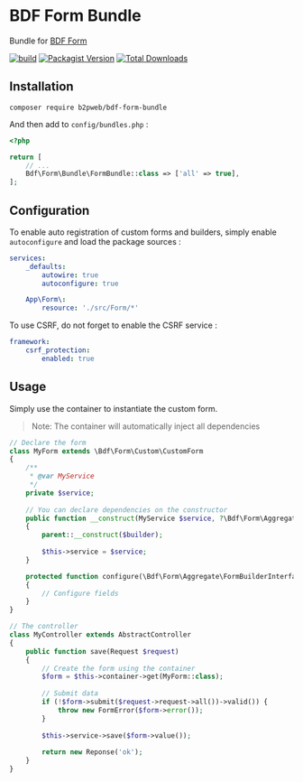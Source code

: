 # BDF Form Bundle

Bundle for [BDF Form](https://github.com/b2pweb/bdf-form)

[![build](https://github.com/b2pweb/bdf-form-bundle/actions/workflows/php.yml/badge.svg)](https://github.com/b2pweb/bdf-form-bundle/actions/workflows/php.yml)
[![Packagist Version](https://img.shields.io/packagist/v/b2pweb/bdf-form-bundle.svg)](https://packagist.org/packages/b2pweb/bdf-form-bundle)
[![Total Downloads](https://img.shields.io/packagist/dt/b2pweb/bdf-form-bundle.svg)](https://packagist.org/packages/b2pweb/bdf-form-bundle)

## Installation

```
composer require b2pweb/bdf-form-bundle
```

And then add to `config/bundles.php` :

```php
<?php

return [
    // ...
    Bdf\Form\Bundle\FormBundle::class => ['all' => true],
];
```

## Configuration

To enable auto registration of custom forms and builders, simply enable `autoconfigure` and load the package sources :

```yaml
services:
    _defaults:
        autowire: true
        autoconfigure: true

    App\Form\:
        resource: './src/Form/*'
```

To use CSRF, do not forget to enable the CSRF service :

```yaml
framework:
    csrf_protection:
        enabled: true
```

## Usage

Simply use the container to instantiate the custom form.

> Note: The container will automatically inject all dependencies

```php
// Declare the form
class MyForm extends \Bdf\Form\Custom\CustomForm
{
    /**
     * @var MyService 
     */
    private $service;
    
    // You can declare dependencies on the constructor 
    public function __construct(MyService $service, ?\Bdf\Form\Aggregate\FormBuilderInterface $builder = null) 
    {
        parent::__construct($builder);
        
        $this->service = $service;
    }

    protected function configure(\Bdf\Form\Aggregate\FormBuilderInterface $builder) : void
    {
        // Configure fields
    }
}

// The controller
class MyController extends AbstractController
{
    public function save(Request $request)
    {
        // Create the form using the container
        $form = $this->container->get(MyForm::class);
        
        // Submit data
        if (!$form->submit($request->request->all())->valid()) {
            throw new FormError($form->error());
        }
        
        $this->service->save($form->value());
        
        return new Reponse('ok');
    }
}
```
